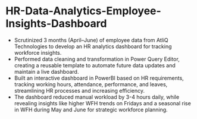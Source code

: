 # HR-Data-Analytics-Employee-Insights-Dashboard
- Scrutinized 3 months (April–June) of employee data from AtliQ Technologies to develop an HR analytics dashboard for tracking workforce insights. 
- Performed data cleaning and transformation in Power Query Editor, creating a reusable template to automate future data updates and maintain a live dashboard. 
- Built an interactive dashboard in PowerBI based on HR requirements, tracking working hours, attendance, performance, and leaves, streamlining HR processes and 
increasing efficiency.  
- The dashboard reduced manual workload by 3-4 hours daily, while revealing insights like higher WFH trends on Fridays and a seasonal rise in WFH during May and 
June for strategic workforce planning.
